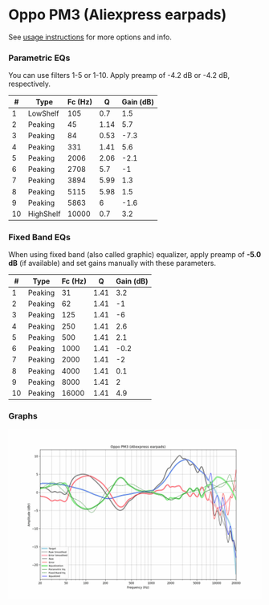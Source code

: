 # Oppo PM3 (Aliexpress earpads)
See [usage instructions](https://github.com/jaakkopasanen/AutoEq#usage) for more options and info.

### Parametric EQs
You can use filters 1-5 or 1-10. Apply preamp of -4.2 dB or -4.2 dB, respectively.

|   # | Type      |   Fc (Hz) |    Q |   Gain (dB) |
|-----|-----------|-----------|------|-------------|
|   1 | LowShelf  |       105 | 0.7  |         1.5 |
|   2 | Peaking   |        45 | 1.14 |         5.7 |
|   3 | Peaking   |        84 | 0.53 |        -7.3 |
|   4 | Peaking   |       331 | 1.41 |         5.6 |
|   5 | Peaking   |      2006 | 2.06 |        -2.1 |
|   6 | Peaking   |      2708 | 5.7  |        -1   |
|   7 | Peaking   |      3894 | 5.99 |         1.3 |
|   8 | Peaking   |      5115 | 5.98 |         1.5 |
|   9 | Peaking   |      5863 | 6    |        -1.6 |
|  10 | HighShelf |     10000 | 0.7  |         3.2 |

### Fixed Band EQs
When using fixed band (also called graphic) equalizer, apply preamp of **-5.0 dB** (if available) and set gains manually with these parameters.

|   # | Type    |   Fc (Hz) |    Q |   Gain (dB) |
|-----|---------|-----------|------|-------------|
|   1 | Peaking |        31 | 1.41 |         3.2 |
|   2 | Peaking |        62 | 1.41 |        -1   |
|   3 | Peaking |       125 | 1.41 |        -6   |
|   4 | Peaking |       250 | 1.41 |         2.6 |
|   5 | Peaking |       500 | 1.41 |         2.1 |
|   6 | Peaking |      1000 | 1.41 |        -0.2 |
|   7 | Peaking |      2000 | 1.41 |        -2   |
|   8 | Peaking |      4000 | 1.41 |         0.1 |
|   9 | Peaking |      8000 | 1.41 |         2   |
|  10 | Peaking |     16000 | 1.41 |         4.9 |

### Graphs
![](./Oppo%20PM3%20(Aliexpress%20earpads).png)
